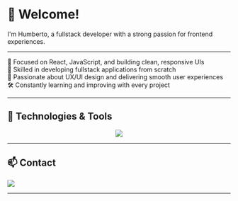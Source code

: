 # 👋 Welcome!

I'm Humberto, a fullstack developer with a strong passion for frontend experiences.

---

🚀 Focused on React, JavaScript, and building clean, responsive UIs  
🧩 Skilled in developing fullstack applications from scratch  
🎨 Passionate about UX/UI design and delivering smooth user experiences  
🛠️ Constantly learning and improving with every project  

---

## 🧰 Technologies & Tools

<p align="center">
  <a href="https://skillicons.dev">
    <img src="https://skillicons.dev/icons?i=git,bootstrap,css,gulp,js,jquery,less,nextjs,nodejs,py,react,sass,ts,vite,windicss" />
  </a>
</p>

---

## 📫 Contact

<p align="left">
  <a href="https://skillicons.dev">
    <img src="https://skillicons.dev/icons?i=linkedin" />
  </a>
</p>

---